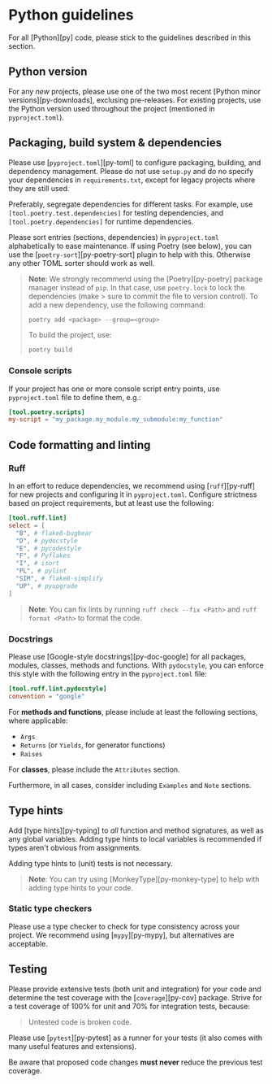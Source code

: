 # Python guidelines

For all [Python][py] code, please stick to the guidelines described in this
section.

## Python version

For any _new_ projects, please use one of the two most recent [Python minor
versions][py-downloads], exclusing pre-releases. For existing projects, use the
Python version used throughout the project (mentioned in `pyproject.toml`).

## Packaging, build system & dependencies

Please use [`pyproject.toml`][py-toml] to configure packaging, building, and
dependency management. Please do not use `setup.py` and do no specify your
dependencies in `requirements.txt`, except for legacy projects where they are
still used.

Preferably, segregate dependencies for different tasks. For example, use
`[tool.poetry.test.dependencies]` for testing dependencies, and
`[tool.poetry.dependencies]` for runtime dependencies.

Please sort entries (sections, dependencies) in `pyproject.toml` alphabetically
to ease maintenance. If using Poetry (see below), you can use the
[`poetry-sort`][py-poetry-sort] plugin to help with this. Otherwise any other
TOML sorter should work as well.

> **Note**: We strongly recommend using the [Poetry][py-poetry] package manager
> instead of `pip`. In that case, use `poetry.lock` to lock the dependencies
> (make > sure to commit the file to version control). To add a new dependency,
> use the following command:
>
> ```python
> poetry add <package> --group=<group>
> ```
>
> To build the project, use:
>
> ```python
> poetry build
> ```

### Console scripts

If your project has one or more console script entry points, use
`pyproject.toml` file to define them, e.g.:

```toml
[tool.poetry.scripts]
my-script = "my_package.my_module.my_submodule:my_function"
```

## Code formatting and linting

### Ruff

In an effort to reduce dependencies, we recommend using [`ruff`][py-ruff] for
new projects and configuring it in `pyproject.toml`. Configure strictness based
on project requirements, but at least use the following:

```toml
[tool.ruff.lint]
select = [
  "B", # flake8-bugbear
  "D", # pydocstyle
  "E", # pycodestyle
  "F", # Pyflakes
  "I", # isort
  "PL", # pylint
  "SIM", # flake8-simplify
  "UP", # pyupgrade
]
```

> **Note**: You can fix lints by running `ruff check --fix <Path>` and `ruff
> format <Path>` to format the code.

### Docstrings

Please use [Google-style docstrings][py-doc-google] for all packages, modules,
classes, methods and functions. With `pydocstyle`, you can enforce this style
with the following entry in the `pyproject.toml` file:

```toml
[tool.ruff.lint.pydocstyle]
convention = "google"
```

For **methods and functions**, please include at least the following sections,
where applicable:

- `Args`
- `Returns` (or `Yields`, for generator functions)
- `Raises`

For **classes**, please include the `Attributes` section.

Furthermore, in all cases, consider including `Examples` and `Note` sections.

## Type hints

Add [type hints][py-typing] to _all_ function and method signatures, as well as
any global variables. Adding type hints to local variables is recommended if
types aren't obvious from assignments.

Adding type hints to (unit) tests is not necessary.

> **Note**: You can try using [MonkeyType][py-monkey-type] to help with adding
> type hints to your code.

### Static type checkers

Please use a type checker to check for type consistency across your project. We
recommend using [`mypy`][py-mypy], but alternatives are acceptable.

## Testing

Please provide extensive tests (both unit and integration) for your code and
determine the test coverage with the [`coverage`][py-cov] package. Strive
for a test coverage of 100% for unit and 70% for integration tests, because:

> Untested code is broken code.

Please use [`pytest`][py-pytest] as a runner for your tests (it also comes with
many useful features and extensions).

Be aware that proposed code changes **must never** reduce the previous test
coverage.
